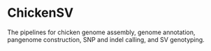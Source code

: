 # ChickenSV
The pipelines for chicken genome assembly, genome annotation, pangenome construction, SNP and indel calling, and SV genotyping.
